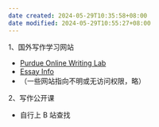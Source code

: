```yaml
---
date created: 2024-05-29T10:35:58+08:00
date modified: 2024-05-29T10:55:27+08:00
---
```

1、国外写作学习网站
- [Purdue Online Writing Lab](https://owl.purdue.edu/index.html)
- [Essay Info](https://essayinfo.com/)
- （一些网站指向不明或无访问权限，略）

2、写作公开课
- 自行上 B 站查找